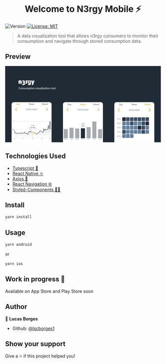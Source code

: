 <h1 align="center">Welcome to N3rgy Mobile ⚡️ </h1>
<p>
  <img alt="Version" src="https://img.shields.io/badge/version-0.0.1-blue.svg?cacheSeconds=2592000" />
  <a href="#" target="_blank">
    <img alt="License: MIT" src="https://img.shields.io/badge/License-MIT-yellow.svg" />
  </a>
</p>

> A data visualization tool that allows n3rgy consumers to monitor their consumption and navigate through stored consumption data.

## Preview

 <img src=".github/app_preview.png" />


## Technologies Used

* <a href="https://www.typescriptlang.org/">Typescript :blue_book:</a>
* <a href="https://reactnative.dev//">React Native ⚛️</a>
* <a href="https://github.com/axios/axios">Axios 🔧</a>
* <a href="https://reactnavigation.org/">React Navigation 🌐</a>
* <a href="https://styled-components.com/">Styled-Components 💅🏻</a>

## Install

```sh
yarn install
```

## Usage

```sh
yarn android
```

or

```sh
yarn ios
```

## Work in progress 🚧

Available on App Store and Play Store soon

## Author

👤 **Lucas Borges**

* Github: [@lscborges1](https://github.com/lscborges1)

## Show your support

Give a ⭐️ if this project helped you!
